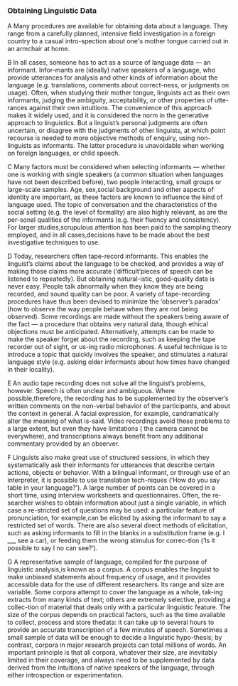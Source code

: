 ### Obtaining Linguistic Data
A Many procedures are available for obtaining data about a language. They range from a carefully planned, intensive
field investigation in a foreign country to a casual intro-spection about one's mother tongue carried out in an armchair
at home.

B In all cases, someone has to act as a source of language data — an informant. Infor-mants are (ideally) native
speakers of a language, who provide utterances for analysis and other kinds of information about the language (e.g.
translations, comments about correct-ness, or judgments on usage). Often, when studying their mother tongue, linguists
act as their own informants, judging the ambiguity, acceptability, or other properties of utte-rances against their own
intuitions. The convenience of this approach makes it widely used, and it is considered the norm in the generative
approach to linguistics. But a linguist’s personal judgments are often uncertain, or disagree with the judgments of
other linguists, at which point recourse is needed to more objective methods of enquiry, using non-linguists as
informants. The latter procedure is unavoidable when working on foreign languages, or child speech.

C Many factors must be considered when selecting informants — whether one is working with single speakers (a common
situation when languages have not been described before), two people interacting, small groups or large-scale samples.
Age, sex,social background and other aspects of identity are important, as these factors are known to influence the kind
of language used. The topic of conversation and the characteristics of the social setting (e.g. the level of formality)
are also highly relevant, as are the per-sonal qualities of the informants (e.g. their fluency and consistency). For
larger studies,scrupulous attention has been paid to the sampling theory employed, and in all cases,decisions have to be
made about the best investigative techniques to use.

D Today, researchers often tape-record informants. This enables the linguist’s claims about the language to be checked,
and provides a way of making those claims more accurate (‘difficult’pieces of speech can be listened to repeatedly). But
obtaining natural-istic, good-quality data is never easy. People talk abnormally when they know they are being recorded,
and sound quality can be poor. A variety of tape-recording procedures have thus been devised to minimize the ‘observer’s
paradox’ (how to observe the way people behave when they are not being observed). Some recordings are made without the
speakers being aware of the fact — a procedure that obtains very natural data, though ethical objections must be
anticipated. Alternatively, attempts can be made to make the speaker forget about the recording, such as keeping the
tape recorder out of sight, or us-ing radio microphones. A useful technique is to introduce a topic that quickly
involves the speaker, and stimulates a natural language style (e.g. asking older informants about how times have changed
in their locality).

E An audio tape recording does not solve all the linguist’s problems, however. Speech is often unclear and ambiguous.
Where possible,therefore, the recording has to be supplemented by the observer’s written comments on the non-verbal
behavior of the participants, and about the context in general. A facial expression, for example, candramatically alter
the meaning of what is-said. Video recordings avoid these problems to a large extent, but even they have limitations (
the camera cannot be everywhere), and transcriptions always benefit from any additional commentary provided by an
observer.

F Linguists also make great use of structured sessions, in which they systematically ask their informants for utterances
that describe certain actions, objects or behavior. With a bilingual informant, or through use of an interpreter, it is
possible to use translation tech-niques (‘How do you say table in your language?’). A large number of points can be
covered in a short time, using interview worksheets and questionnaires. Often, the re-searcher wishes to obtain
information about just a single variable, in which case a re-stricted set of questions may be used: a particular feature
of pronunciation, for example,can be elicited by asking the informant to say a restricted set of words. There are also
several direct methods of elicitation, such as asking informants to fill in the blanks in a substitution frame (e.g.
I ___ see a car), or feeding them the wrong stimulus for correc-tion (‘Is it possible to say I no can see?’).

G A representative sample of language, compiled for the purpose of linguistic analysis,is known as a corpus. A corpus
enables the linguist to make unbiased statements about frequency of usage, and it provides accessible data for the use
of different researchers. Its range and size are variable. Some corpora attempt to cover the language as a whole,
tak-ing extracts from many kinds of text; others are extremely selective, providing a collec-tion of material that deals
only with a particular linguistic feature. The size of the corpus depends on practical factors, such as the time
available to collect, process and store thedata: it can take up to several hours to provide an accurate transcription of
a few minutes of speech. Sometimes a small sample of data will be enough to decide a linguistic hypo-thesis; by
contrast, corpora in major research projects can total millions of words. An important principle is that all corpora,
whatever their size, are inevitably limited in their coverage, and always need to be supplemented by data derived from
the intuitions of native speakers of the language, through either introspection or experimentation.